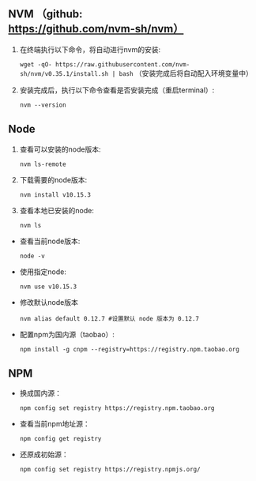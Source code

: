 ## NVM （github: https://github.com/nvm-sh/nvm）
1. 在终端执行以下命令，将自动进行nvm的安装:

    `wget -qO- https://raw.githubusercontent.com/nvm-sh/nvm/v0.35.1/install.sh | bash` （安装完成后将自动配入环境变量中）

2. 安装完成后，执行以下命令查看是否安装完成（重启terminal）:

    `nvm --version`

## Node  
1. 查看可以安装的node版本:

    `nvm ls-remote`

2. 下载需要的node版本:

    `nvm install v10.15.3`

3. 查看本地已安装的node:

    `nvm ls`
    
- 查看当前node版本:

    `node -v`
    
- 使用指定node:

    `nvm use v10.15.3`
    
- 修改默认node版本
    
    `nvm alias default 0.12.7 #设置默认 node 版本为 0.12.7`

- 配置npm为国内源（taobao）:

    `npm install -g cnpm --registry=https://registry.npm.taobao.org`
    
## NPM
- 换成国内源：

    `npm config set registry https://registry.npm.taobao.org`
    
- 查看当前npm地址源：

    `npm config get registry`
    
- 还原成初始源：

    `npm config set registry https://registry.npmjs.org/`
